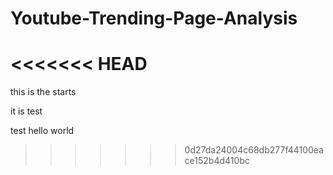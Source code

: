 # Youtube-Trending-Page-Analysis
<<<<<<< HEAD
=======

this is the starts

it is test

test hello world 
>>>>>>> 0d27da24004c68db277f44100eace152b4d410bc
